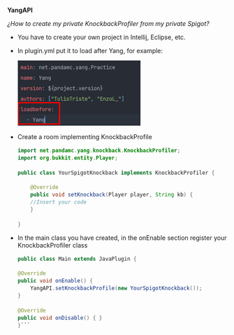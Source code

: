 **YangAPI**

_¿How to create my private KnockbackProfiler from my private Spigot?_

- You have to create your own project in Intellij, Eclipse, etc.


- In plugin.yml put it to load after Yang, for example: 

    ![img_1.png](img_1.png)
  

- Create a room implementing KnockbackProfile
  ```Java
  import net.pandamc.yang.knockback.KnockbackProfiler;
  import org.bukkit.entity.Player;
  
  public class YourSpigotKnockback implements KnockbackProfiler {
  
      @Override
      public void setKnockback(Player player, String kb) {
      //Insert your code
      }
  
  }
  ```
  

- In the main class you have created, in the onEnable section register your KnockbackProfiler class 
    ```Java
    public class Main extends JavaPlugin {

    @Override
    public void onEnable() {
        YangAPI.setKnockbackProfile(new YourSpigotKnockback());
    }

    @Override
    public void onDisable() { }
  }```
